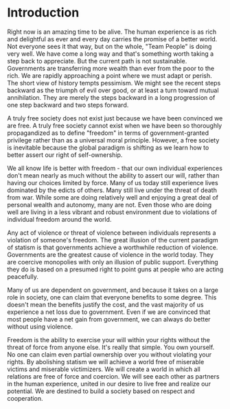 # Introduction

Right now is an amazing time to be alive. The human experience is as
rich and delightful as ever and every day carries the promise of a
better world. Not everyone sees it that way, but on the whole, "Team
People" is doing very well. We have come a long way and that's
something worth taking a step back to appreciate. But the current path
is not sustainable. Governments are transferring more wealth than ever
from the poor to the rich. We are rapidly approaching a point where we
must adapt or perish. The short view of history tempts pessimism. We
might see the recent steps backward as the triumph of evil over good,
or at least a turn toward mutual annihilation. They are merely the
steps backward in a long progression of one step backward and two
steps forward.

A truly free society does not exist just because we have been
convinced we are free. A truly free society cannot exist when we have
been so thoroughly propagandized as to define "freedom" in terms of
government-granted privilege rather than as a universal moral
principle. However, a free society is inevitable because the global
paradigm is shifting as we learn how to better assert our right of
self-ownership.

We all know life is better with freedom - that our own individual
experiences don't mean nearly as much without the ability to assert
our will, rather than having our choices limited by force. Many of us
today still experience lives dominated by the edicts of others. Many
still live under the threat of death from war. While some are doing
relatively well and enjoying a great deal of personal wealth and
autonomy, many are not. Even those who are doing well are living in a
less vibrant and robust environment due to violations of individual
freedom around the world.

Any act of violence or threat of violence between individuals
represents a violation of someone's freedom. The great illusion of the
current paradigm of statism is that governments achieve a worthwhile
reduction of violence. Governments are the greatest cause of violence
in the world today. They are coercive monopolies with only an illusion
of public support. Everything they do is based on a presumed right to
point guns at people who are acting peacefully.

Many of us are dependent on government, and because it takes on a
large role in society, one can claim that everyone benefits to some
degree. This doesn't mean the benefits justify the cost, and the vast
majority of us experience a net loss due to government. Even if we are
convinced that most people have a net gain from government, we can
always do better without using violence.

Freedom is the ability to exercise your will within your rights
without the threat of force from anyone else. It's really that
simple. You own yourself. No one can claim even partial ownership over
you without violating your rights. By abolishing statism we will
achieve a world free of miserable victims and miserable
victimizers. We will create a world in which all relations are free of
force and coercion. We will see each other as partners in the human
experience, united in our desire to live free and realize our
potential. We are destined to build a society based on respect and
cooperation.
